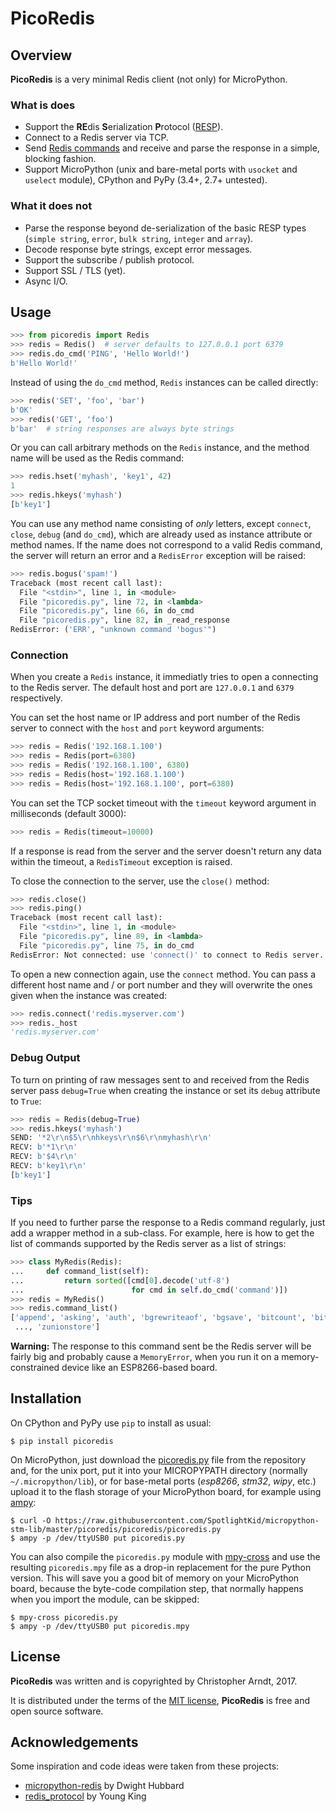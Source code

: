 PicoRedis
=========


## Overview

**PicoRedis** is a very minimal Redis client (not only) for MicroPython.


### What is does

* Support the **RE**dis **S**erialization **P**rotocol ([RESP]).
* Connect to a Redis server via TCP.
* Send [Redis commands] and receive and parse the response in a simple,
  blocking fashion.
* Support MicroPython (unix and bare-metal ports with `usocket` and `uselect`
  module), CPython and PyPy (3.4+, 2.7+ untested).


### What it does not

* Parse the response beyond de-serialization of the basic RESP types
  (`simple string`, `error`, `bulk string`, `integer` and `array`).
* Decode response byte strings, except error messages.
* Support the subscribe / publish protocol.
* Support SSL / TLS (yet).
* Async I/O.


## Usage

```python
>>> from picoredis import Redis
>>> redis = Redis()  # server defaults to 127.0.0.1 port 6379
>>> redis.do_cmd('PING', 'Hello World!')
b'Hello World!'
```

Instead of using the `do_cmd` method, `Redis` instances can be called directly:

```python
>>> redis('SET', 'foo', 'bar')
b'OK'
>>> redis('GET', 'foo')
b'bar'  # string responses are always byte strings
```

Or you can call arbitrary methods on the `Redis` instance, and the method name
will be used as the Redis command:

```python
>>> redis.hset('myhash', 'key1', 42)
1
>>> redis.hkeys('myhash')
[b'key1']
```

You can use any method name consisting of *only* letters, except `connect`,
`close`, `debug` (and `do_cmd`), which are already used as instance attribute
or method names. If the name does not correspond to a valid Redis command, the
server will return an error and a `RedisError` exception will be raised:

```python
>>> redis.bogus('spam!')
Traceback (most recent call last):
  File "<stdin>", line 1, in <module>
  File "picoredis.py", line 72, in <lambda>
  File "picoredis.py", line 66, in do_cmd
  File "picoredis.py", line 82, in _read_response
RedisError: ('ERR', "unknown command 'bogus'")
```


### Connection

When you create a `Redis` instance, it immediatly tries to open a connecting to
the Redis server. The default host and port are `127.0.0.1` and `6379`
respectively.

You can set the host name or IP address and port number of the Redis server to
connect with the `host` and `port` keyword arguments:

```python
>>> redis = Redis('192.168.1.100')
>>> redis = Redis(port=6380)
>>> redis = Redis('192.168.1.100', 6380)
>>> redis = Redis(host='192.168.1.100')
>>> redis = Redis(host='192.168.1.100', port=6380)
```

You can set the TCP socket timeout with the `timeout` keyword argument in
milliseconds (default 3000):

```python
>>> redis = Redis(timeout=10000)
```

If a response is read from the server and the server doesn't return any data
within the timeout, a `RedisTimeout` exception is raised.

To close the connection to the server, use the `close()` method:

```python
>>> redis.close()
>>> redis.ping()
Traceback (most recent call last):
  File "<stdin>", line 1, in <module>
  File "picoredis.py", line 89, in <lambda>
  File "picoredis.py", line 75, in do_cmd
RedisError: Not connected: use 'connect()' to connect to Redis server.
```

To open a new connection again, use the `connect` method. You can pass a
different host name and / or port number and they will overwrite the ones given
when the instance was created:

```python
>>> redis.connect('redis.myserver.com')
>>> redis._host
'redis.myserver.com'
```


### Debug Output

To turn on printing of raw messages sent to and received from the Redis server
pass `debug=True` when creating the instance or set its `debug` attribute to
`True`:

```python
>>> redis = Redis(debug=True)
>>> redis.hkeys('myhash')
SEND: '*2\r\n$5\r\nhkeys\r\n$6\r\nmyhash\r\n'
RECV: b'*1\r\n'
RECV: b'$4\r\n'
RECV: b'key1\r\n'
[b'key1']
```


### Tips

If you need to further parse the response to a Redis command regularly, just
add a wrapper method in a sub-class. For example, here is how to get the list
of commands supported by the Redis server as a list of strings:

```python
>>> class MyRedis(Redis):
...     def command_list(self):
...         return sorted([cmd[0].decode('utf-8')
...                        for cmd in self.do_cmd('command')])
>>> redis = MyRedis()
>>> redis.command_list()
['append', 'asking', 'auth', 'bgrewriteaof', 'bgsave', 'bitcount', 'bitfield',
 ..., 'zunionstore']
```

**Warning:** The response to this command sent be the Redis server will be
fairly big and probably cause a `MemoryError`, when you run it on a
memory-constrained device like an ESP8266-based board.


## Installation

On CPython and PyPy use `pip` to install as usual:

    $ pip install picoredis

On MicroPython, just download the [picoredis.py] file from the repository and,
for the unix port, put it into your MICROPYPATH directory (normally
`~/.micropython/lib`), or for base-metal ports (*esp8266*, *stm32*, *wipy*,
etc.) upload it to the flash storage of your MicroPython board, for example
using [ampy]:

    $ curl -O https://raw.githubusercontent.com/SpotlightKid/micropython-stm-lib/master/picoredis/picoredis/picoredis.py
    $ ampy -p /dev/ttyUSB0 put picoredis.py

You can also compile the `picoredis.py` module with [mpy-cross] and use the
resulting `picoredis.mpy` file as a drop-in replacement for the pure Python
version. This will save you a good bit of memory on your MicroPython board,
because the byte-code compilation step, that normally happens when you import
the module, can be skipped:

    $ mpy-cross picoredis.py
    $ ampy -p /dev/ttyUSB0 put picoredis.mpy


## License

**PicoRedis** was written and is copyrighted by Christopher Arndt, 2017.

It is distributed under the terms of the [MIT license], **PicoRedis** is free
and open source software.


## Acknowledgements

Some inspiration and code ideas were taken from these projects:

* [micropython-redis] by Dwight Hubbard
* [redis_protocol] by Young King


[ampy]: https://github.com/adafruit/ampy
[micropython-redis]: https://github.com/dwighthubbard/micropython-redis
[mit license]: http://opensource.org/licenses/MIT
[mpy-cross]: https://github.com/micropython/micropython/tree/master/mpy-cross
[picoredis.py]: https://github.com/SpotlightKid/micropython-stm-lib/blob/master/picoredis/picoredis/picoredis.py
[redis commands]: https://redis.io/commands
[redis_protocol]: https://github.com/wayhome/redis_protocol
[resp]: https://redis.io/topics/protocol
